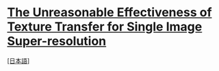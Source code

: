 # [The Unreasonable Effectiveness of Texture Transfer for Single Image Super-resolution](https://arxiv.org/abs/1808.00043)

[[日本語]](./README_ja.md)
